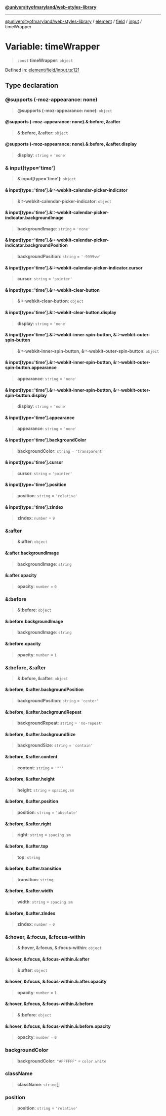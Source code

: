 [**@universityofmaryland/web-styles-library**](../../../../../../README.md)

***

[@universityofmaryland/web-styles-library](../../../../../../README.md) / [element](../../../../../README.md) / [field](../../../README.md) / [input](../README.md) / timeWrapper

# Variable: timeWrapper

> `const` **timeWrapper**: `object`

Defined in: [element/field/input.ts:121](https://github.com/UMD-Digital/design-system/blob/7fa144f196ef5f0ef2b372670136735f5a5c9236/packages/styles/source/element/field/input.ts#L121)

## Type declaration

### @supports (-moz-appearance: none)

> **@supports (-moz-appearance: none)**: `object`

#### @supports (-moz-appearance: none).&:before, &:after

> **&:before, &:after**: `object`

#### @supports (-moz-appearance: none).&:before, &:after.display

> **display**: `string` = `'none'`

### & input\[type='time'\]

> **& input\[type='time'\]**: `object`

#### & input\[type='time'\].&::-webkit-calendar-picker-indicator

> **&::-webkit-calendar-picker-indicator**: `object`

#### & input\[type='time'\].&::-webkit-calendar-picker-indicator.backgroundImage

> **backgroundImage**: `string` = `'none'`

#### & input\[type='time'\].&::-webkit-calendar-picker-indicator.backgroundPosition

> **backgroundPosition**: `string` = `'-9999vw'`

#### & input\[type='time'\].&::-webkit-calendar-picker-indicator.cursor

> **cursor**: `string` = `'pointer'`

#### & input\[type='time'\].&::-webkit-clear-button

> **&::-webkit-clear-button**: `object`

#### & input\[type='time'\].&::-webkit-clear-button.display

> **display**: `string` = `'none'`

#### & input\[type='time'\].&::-webkit-inner-spin-button, &::-webkit-outer-spin-button

> **&::-webkit-inner-spin-button, &::-webkit-outer-spin-button**: `object`

#### & input\[type='time'\].&::-webkit-inner-spin-button, &::-webkit-outer-spin-button.appearance

> **appearance**: `string` = `'none'`

#### & input\[type='time'\].&::-webkit-inner-spin-button, &::-webkit-outer-spin-button.display

> **display**: `string` = `'none'`

#### & input\[type='time'\].appearance

> **appearance**: `string` = `'none'`

#### & input\[type='time'\].backgroundColor

> **backgroundColor**: `string` = `'transparent'`

#### & input\[type='time'\].cursor

> **cursor**: `string` = `'pointer'`

#### & input\[type='time'\].position

> **position**: `string` = `'relative'`

#### & input\[type='time'\].zIndex

> **zIndex**: `number` = `9`

### &:after

> **&:after**: `object`

#### &:after.backgroundImage

> **backgroundImage**: `string`

#### &:after.opacity

> **opacity**: `number` = `0`

### &:before

> **&:before**: `object`

#### &:before.backgroundImage

> **backgroundImage**: `string`

#### &:before.opacity

> **opacity**: `number` = `1`

### &:before, &:after

> **&:before, &:after**: `object`

#### &:before, &:after.backgroundPosition

> **backgroundPosition**: `string` = `'center'`

#### &:before, &:after.backgroundRepeat

> **backgroundRepeat**: `string` = `'no-repeat'`

#### &:before, &:after.backgroundSize

> **backgroundSize**: `string` = `'contain'`

#### &:before, &:after.content

> **content**: `string` = `'""'`

#### &:before, &:after.height

> **height**: `string` = `spacing.sm`

#### &:before, &:after.position

> **position**: `string` = `'absolute'`

#### &:before, &:after.right

> **right**: `string` = `spacing.sm`

#### &:before, &:after.top

> **top**: `string`

#### &:before, &:after.transition

> **transition**: `string`

#### &:before, &:after.width

> **width**: `string` = `spacing.sm`

#### &:before, &:after.zIndex

> **zIndex**: `number` = `0`

### &:hover, &:focus, &:focus-within

> **&:hover, &:focus, &:focus-within**: `object`

#### &:hover, &:focus, &:focus-within.&:after

> **&:after**: `object`

#### &:hover, &:focus, &:focus-within.&:after.opacity

> **opacity**: `number` = `1`

#### &:hover, &:focus, &:focus-within.&:before

> **&:before**: `object`

#### &:hover, &:focus, &:focus-within.&:before.opacity

> **opacity**: `number` = `0`

### backgroundColor

> **backgroundColor**: `"#FFFFFF"` = `color.white`

### className

> **className**: `string`[]

### position

> **position**: `string` = `'relative'`
